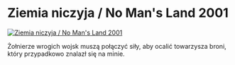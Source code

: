 Ziemia niczyja / No Man's Land 2001 
=============
[![Ziemia niczyja / No Man's Land 2001 ](http://vidos.pl/images/player.gif)](http://vidos.pl/ziemia-niczyja-no-man-s-land-2001)

 Żołnierze wrogich wojsk muszą połączyć siły, aby ocalić towarzysza broni, który przypadkowo znalazł się na minie.

